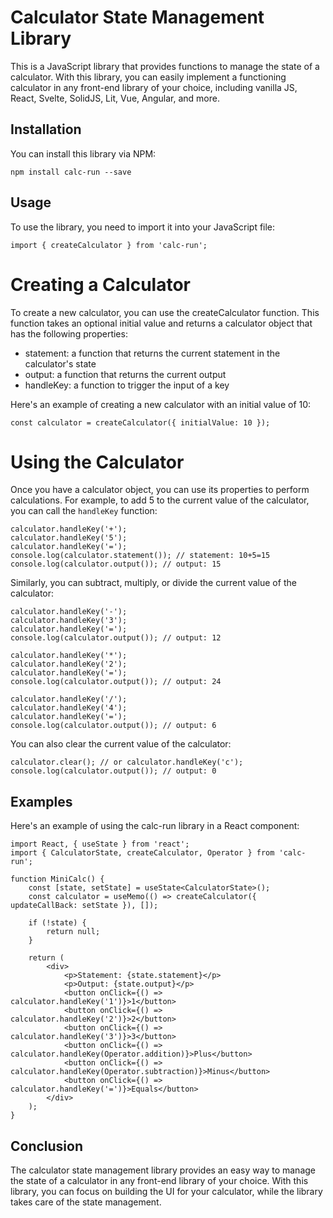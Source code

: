 # Calculator State Management Library

This is a JavaScript library that provides functions to manage the state of a calculator. With this library, you can easily implement a functioning calculator in any front-end library of your choice, including vanilla JS, React, Svelte, SolidJS, Lit, Vue, Angular, and more.

## Installation

You can install this library via NPM:

```
npm install calc-run --save
```

## Usage

To use the library, you need to import it into your JavaScript file:

```
import { createCalculator } from 'calc-run';
```

# Creating a Calculator

To create a new calculator, you can use the createCalculator function. This function takes an optional initial value and returns a calculator object that has the following properties:

- statement: a function that returns the current statement in the calculator's state
- output: a function that returns the current output
- handleKey: a function to trigger the input of a key

Here's an example of creating a new calculator with an initial value of 10:

```
const calculator = createCalculator({ initialValue: 10 });
```

# Using the Calculator

Once you have a calculator object, you can use its properties to perform calculations. For example, to add 5 to the current value of the calculator, you can call the `handleKey` function:

```
calculator.handleKey('+');
calculator.handleKey('5');
calculator.handleKey('=');
console.log(calculator.statement()); // statement: 10+5=15
console.log(calculator.output()); // output: 15
```

Similarly, you can subtract, multiply, or divide the current value of the calculator:

```
calculator.handleKey('-');
calculator.handleKey('3');
calculator.handleKey('=');
console.log(calculator.output()); // output: 12

calculator.handleKey('*');
calculator.handleKey('2');
calculator.handleKey('=');
console.log(calculator.output()); // output: 24

calculator.handleKey('/');
calculator.handleKey('4');
calculator.handleKey('=');
console.log(calculator.output()); // output: 6
```

You can also clear the current value of the calculator:

```
calculator.clear(); // or calculator.handleKey('c'); 
console.log(calculator.output()); // output: 0
```

## Examples

Here's an example of using the calc-run library in a React component:

```
import React, { useState } from 'react';
import { CalculatorState, createCalculator, Operator } from 'calc-run';

function MiniCalc() {
    const [state, setState] = useState<CalculatorState>();
    const calculator = useMemo(() => createCalculator({ updateCallBack: setState }), []);

    if (!state) {
        return null;
    }

    return (
        <div>
            <p>Statement: {state.statement}</p>
            <p>Output: {state.output}</p>
            <button onClick={() => calculator.handleKey('1')}>1</button>
            <button onClick={() => calculator.handleKey('2')}>2</button>
            <button onClick={() => calculator.handleKey('3')}>3</button>
            <button onClick={() => calculator.handleKey(Operator.addition)}>Plus</button>
            <button onClick={() => calculator.handleKey(Operator.subtraction)}>Minus</button>
            <button onClick={() => calculator.handleKey('=')}>Equals</button>
        </div>
    );
}
```

## Conclusion

The calculator state management library provides an easy way to manage the state of a calculator in any front-end library of your choice. With this library, you can focus on building the UI for your calculator, while the library takes care of the state management.
